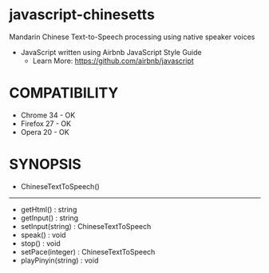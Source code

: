 javascript-chinesetts
=====================

Mandarin Chinese Text-to-Speech processing using native speaker voices

+ JavaScript written using Airbnb JavaScript Style Guide 
  + Learn More: https://github.com/airbnb/javascript


# COMPATIBILITY #

+ Chrome 34 - OK
+ Firefox 27 - OK
+ Opera 20 - OK

# SYNOPSIS #

+ ChineseTextToSpeech()

***

+ getHtml() : string
+ getInput() : string
+ setInput(string) : ChineseTextToSpeech
+ speak() : void
+ stop() : void
+ setPace(integer) : ChineseTextToSpeech
+ playPinyin(string) : void

